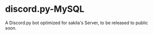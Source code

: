 # discord.py-MySQL

A Discord.py bot optimized for sakila's Server, to be released to public soon.

